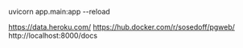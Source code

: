 uvicorn app.main:app --reload

https://data.heroku.com/
https://hub.docker.com/r/sosedoff/pgweb/
http://localhost:8000/docs